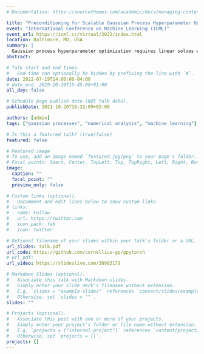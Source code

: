 ```yaml
---
# Documentation: https://sourcethemes.com/academic/docs/managing-content/

title: "Preconditioning for Scalable Gaussian Process Hyperparameter Optimization"
event: "International Conference on Machine Learning (ICML)"
event_url: https://icml.cc/virtual/2022/index.html
location: Baltimore, MD, USA
summary: | 
  Gaussian process hyperparameter optimization requires linear solves with, and log-determinants of, large kernel matrices. Iterative numerical techniques are becoming popular to scale to larger datasets, relying on the conjugate gradient method (CG) for the linear solves and stochastic trace estimation for the log-determinant. This work introduces new algorithmic and theoretical insights for preconditioning these computations. While preconditioning is well understood in the context of CG, we demonstrate that it can also accelerate convergence and reduce variance of the estimates for the log-determinant and its derivative. We prove general probabilistic error bounds for the preconditioned computation of the log-determinant, log-marginal likelihood and its derivatives. Additionally, we derive specific rates for a range of kernel-preconditioner combinations, showing that up to exponential convergence can be achieved. Our theoretical results enable provably efficient optimization of kernel hyperparameters, which we validate empirically on large-scale benchmark problems. There our approach accelerates training by up to an order of magnitude.
abstract:

# Talk start and end times.
#   End time can optionally be hidden by prefixing the line with `#`.
date: 2022-07-19T14:00:00-04:00
# date_end: 2019-10-30T15:45:00+01:00
all_day: false

# Schedule page publish date (NOT talk date).
publishDate: 2021-10-20T16:32:09+02:00

authors: [admin]
tags: ["gaussian processes", "numerical analysis", "machine learning"]

# Is this a featured talk? (true/false)
featured: false

# Featured image
# To use, add an image named `featured.jpg/png` to your page's folder.
# Focal points: Smart, Center, TopLeft, Top, TopRight, Left, Right, BottomLeft, Bottom, BottomRight.
image:
  caption: ""
  focal_point: ""
  preview_only: false

# Custom links (optional).
#   Uncomment and edit lines below to show custom links.
# links:
# - name: Follow
#   url: https://twitter.com
#   icon_pack: fab
#   icon: twitter

# Optional filename of your slides within your talk's folder or a URL.
url_slides: talk.pdf
url_code: https://github.com/cornellius-gp/gpytorch
# url_pdf:
url_video: https://slideslive.com/38983179

# Markdown Slides (optional).
#   Associate this talk with Markdown slides.
#   Simply enter your slide deck's filename without extension.
#   E.g. `slides = "example-slides"` references `content/slides/example-slides.md`.
#   Otherwise, set `slides = ""`.
slides: ""

# Projects (optional).
#   Associate this post with one or more of your projects.
#   Simply enter your project's folder or file name without extension.
#   E.g. `projects = ["internal-project"]` references `content/project/deep-learning/index.md`.
#   Otherwise, set `projects = []`.
projects: []
---
```

